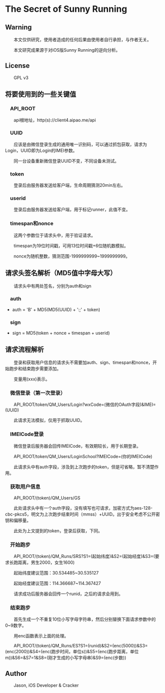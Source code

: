 # The Secret of Sunny Running

## Warning
&emsp;&emsp;本文仅供研究，使用者造成的任何后果由使用者自行承担，与作者无关。

&emsp;&emsp;本文研究成果源于对iOS版Sunny Running的逆向分析。

## License
&emsp;&emsp;GPL v3

## 将要使用到的一些关键值

### &emsp;API_ROOT
&emsp;&emsp;api根地址，http(s)://client4.aipao.me/api
### &emsp;UUID
&emsp;&emsp;应该是由微信登录生成的通用唯一识别码，可以通过抓包获取，请求为Login，UUID即为Login的IMEI参数。

&emsp;&emsp;同一台设备重新微信登录UUID不变，不同设备未测试。

### &emsp;token
&emsp;&emsp;登录后由服务器发送给客户端，生命周期猜测20min左右。

### &emsp;userid
&emsp;&emsp;登录后由服务器发送给客户端，用于标记runner，此值不变。

### &emsp;timespan和nonce
&emsp;&emsp;这两个参数位于请求头中，用于验证请求。

&emsp;&emsp;timespan为19位时间戳，可用13位时间戳+6位随机数模拟。

&emsp;&emsp;nonce为随机整数，猜测范围-1999999999~1999999999。

## 请求头签名解析（MD5值中字母大写）
&emsp;&emsp;请求头中有两处签名，分别为auth和sign

### &emsp;auth
* auth = 'B' + MD5(MD5(UUID) + ':;' + token)

### &emsp;sign
* sign = MD5(token + nonce + timespan + userid)

## 请求流程解析

&emsp;&emsp;登录和获取用户信息的请求头不需要加auth、sign、timespan和nonce，开始跑步和结束跑步需要添加。

&emsp;&emsp;变量用(xxx)表示。

### &emsp;微信登录（第一次登录）
&emsp;&emsp;API_ROOT/token/QM_Users/Login?wxCode=(微信的OAuth字段)&IMEI=(UUID)

&emsp;&emsp;此请求无法模拟，仅用于抓取UUID。

### &emsp;IMEICode登录
&emsp;&emsp;微信登录后服务器会回传IMEICode，有效期较长，用于长期登录。

&emsp;&emsp;API_ROOT/token/QM_Users/LoginSchool?IMEICode=(你的IMEICode)

&emsp;&emsp;此请求头中有auth字段，涉及到上次跑步的token，但是可省略，暂不清楚作用。

### &emsp;获取用户信息
&emsp;&emsp;API_ROOT/(token)/QM_Users/GS

&emsp;&emsp;此处请求头中有一个auth字段，没有填写也可请求，加密方式为aes-128-cbc-pkcs5，明文为上次跑步结束时间（mmss）+UUID。出于安全考虑不公开密钥和偏移量。

&emsp;&emsp;此处为上文提到的token，登录后获取，下同。

### &emsp;开始跑步
&emsp;&emsp;API_ROOT/(token)/QM_Runs/SRS?S1=(起始纬度)&S2=(起始经度)&S3=(要求长跑距离，男生2000，女生1600)

&emsp;&emsp;起始纬度建议范围：30.534485~30.535127

&emsp;&emsp;起始经度建议范围：114.366687~114.367427

&emsp;&emsp;请求成功后服务器会回传一个runid，之后的请求会用到。

### &emsp;结束跑步

&emsp;&emsp;首先生成一个不重复10位小写字母字符串，然后分别替换下面请求参数中的0~9数字。

&emsp;&emsp;用enc函数表示上面的处理。

&emsp;&emsp;API_ROOT/(token)/QM_Runs/ES?S1=(runid)&S2=(enc(5000))&S3=(enc(2000))&S4=(enc(跑步时间，单位s))&S5=(enc(跑步距离，单位m))&S6=&S7=1&S8=(刚才生成的小写字母串)&S9=(enc(步数))

## Author
&emsp;&emsp;Jason, iOS Developer & Cracker
